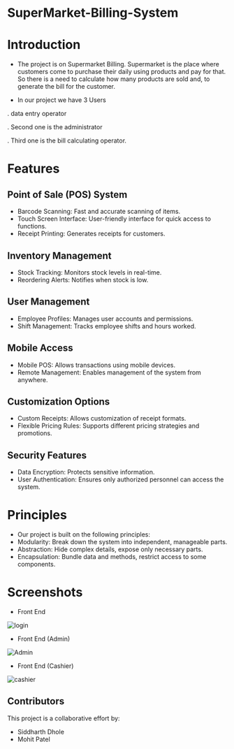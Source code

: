 # SuperMarket-Billing-System
# Introduction

- The project is on Supermarket Billing. Supermarket is the place where customers come to purchase their daily using products and pay for that. So there is a need to calculate how many products are sold and, to generate the bill for the customer. 

- In our project we have 3 Users 


. data entry operator

. Second one is the administrator

. Third one is the bill calculating operator.

# Features
## Point of Sale (POS) System
- Barcode Scanning: Fast and accurate scanning of items.
- Touch Screen Interface: User-friendly interface for quick access to functions.
- Receipt Printing: Generates receipts for customers.

## Inventory Management
- Stock Tracking: Monitors stock levels in real-time.
- Reordering Alerts: Notifies when stock is low.

## User Management
- Employee Profiles: Manages user accounts and permissions.
- Shift Management: Tracks employee shifts and hours worked.

## Mobile Access
- Mobile POS: Allows transactions using mobile devices.
- Remote Management: Enables management of the system from anywhere.

## Customization Options
- Custom Receipts: Allows customization of receipt formats.
- Flexible Pricing Rules: Supports different pricing strategies and promotions.

## Security Features
- Data Encryption: Protects sensitive information.
- User Authentication: Ensures only authorized personnel can access the system.


# Principles
- Our project is built on the following principles:
- Modularity: Break down the system into independent, manageable parts.
- Abstraction: Hide complex details, expose only necessary parts.
- Encapsulation: Bundle data and methods, restrict access to some components.

# Screenshots
- Front End

![login](https://github.com/Siddharth172004/SuperMarket-Billing-System/assets/165372082/cd4a80fb-0aaf-4283-845d-06a7bb66bc12) 

- Front End (Admin)

![Admin](https://github.com/Siddharth172004/SuperMarket-Billing-System/assets/165372082/a9a64a0d-e633-4dae-920b-b2a64c32e2cc)

- Front End (Cashier)

![cashier](https://github.com/Siddharth172004/SuperMarket-Billing-System/assets/165372082/120ca401-011b-434d-a30a-2ebcabb38e0c)

## Contributors
This project is a collaborative effort by:
- Siddharth Dhole
- Mohit Patel
